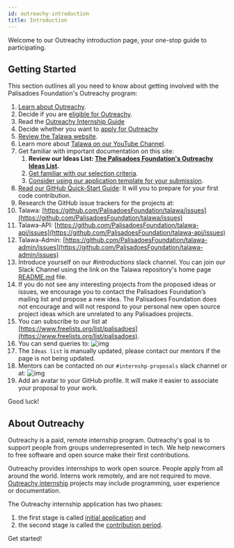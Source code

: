 ```yaml
---
id: outreachy-introduction
title: Introduction
---
```


Welcome to our Outreachy introduction page, your one-stop guide to participating.

## Getting Started

This section outlines all you need to know about getting involved with the Palisadoes Foundation's Outreachy program:

1. [Learn about Outreachy](https://www.outreachy.org).
2. Decide if you are [eligible for Outreachy](https://www.outreachy.org/docs/applicant/#eligibility).
3. Read the [Outreachy Internship Guide](https://www.outreachy.org/docs/internship/)
4. Decide whether you want to [apply for Outreachy](https://www.outreachy.org/apply/)
5. [Review the Talawa website](https://docs.talawa.io/docs/).
6. Learn more about [Talawa on our YouTube Channel](https://www.youtube.com/watch?v=hKLeU3MlGwY&list=PLv50qHwThlJVTUZsVz2CbRSi2f8uF9XE6).
7. Get familiar with important documentation on this site:
   1. **Review our Ideas List: [The Palisadoes Foundation's Outreachy Ideas List](./outreachy-ideas).**
   2. [Get familiar with our selection criteria](../internship-selection-criteria).
   3. [Consider using our application template for your submission](../internship-application-template).
8. [Read our GitHub Quick-Start Guide](../../introduction/our-repositories): It will you to prepare for your first code contribution.
9. Research the GitHub issue trackers for the projects at:
10. Talawa: [https://github.com/PalisadoesFoundation/talawa/issues](https://github.com/PalisadoesFoundation/talawa/issues)
11. Talawa-API: [https://github.com/PalisadoesFoundation/talawa-api/issues](https://github.com/PalisadoesFoundation/talawa-api/issues)
12. Talawa-Admin: [https://github.com/PalisadoesFoundation/talawa-admin/issues](https://github.com/PalisadoesFoundation/talawa-admin/issues)
13. Introduce yourself on our _#introductions_ slack channel. You can join our Slack Channel using the link on the Talawa repository's home page [README.md](http://github.com/PalisadoesFoundation/talawa) file.
14. If you do not see any interesting projects from the proposed ideas or issues, we encourage you to contact the Palisadoes Foundation’s mailing list and propose a new idea. The Palisadoes Foundation does not encourage and will not respond to your personal new open source project ideas which are unrelated to any Palisadoes projects.
15. You can subscribe to our list at [https://www.freelists.org/list/palisadoes](https://www.freelists.org/list/palisadoes).
16. You can send queries to:
    ![img](/img/email/freelists.png)
17. The `Ideas list` is manually updated, please contact our mentors if the page is not being updated.
18. Mentors can be contacted on our `#internshp-proposals` slack channel or at:
    ![img](/img/email/mentors.png)
19. Add an avatar to your GitHub profile. It will make it easier to associate your proposal to your work.

Good luck!

## About Outreachy

Outreachy is a paid, remote internship program. Outreachy's goal is to support people from groups underrepresented in tech. We help newcomers to free software and open source make their first contributions.

Outreachy provides internships to work open source. People apply from all around the world. Interns work remotely, and are not required to move. [Outreachy internship](https://www.outreachy.org/) projects may include programming, user experience or documentation.

The Outreachy internship application has two phases:

1. the first stage is called [initial application](https://www.outreachy.org/docs/applicant/#initial-application) and
2. the second stage is called the [contribution period](https://www.outreachy.org/docs/applicant/#application-prep).

Get started!
